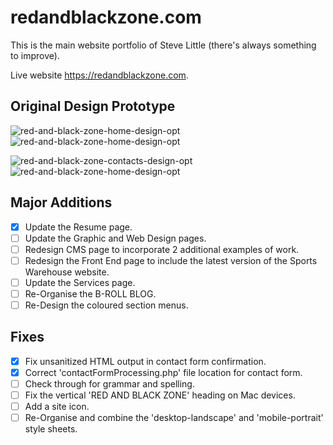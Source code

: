 # redandblackzone.com

This is the main website portfolio of Steve Little (there's always something to improve).

Live website https://redandblackzone.com.

## Original Design Prototype

![red-and-black-zone-home-design-opt](https://user-images.githubusercontent.com/34790235/155644065-d49a0653-c4c0-4fd5-8fe2-a716b299ed3c.png)
![red-and-black-zone-home-design-opt](https://redandblackzone.com/images/red-and-black-zone-home-design.png)

![red-and-black-zone-contacts-design-opt](https://user-images.githubusercontent.com/34790235/155644106-985dac7c-24ac-4bb8-9280-94b56b5965f5.png)
![red-and-black-zone-home-design-opt](https://redandblackzone.com/images/red-and-black-zone-contacts-design.png)

## Major Additions

- [x] Update the Resume page.
- [ ] Update the Graphic and Web Design pages.
- [ ] Redesign CMS page to incorporate 2 additional examples of work.
- [ ] Redesign the Front End page to include the latest version of the Sports Warehouse website.
- [ ] Update the Services page.
- [ ] Re-Organise the B-ROLL BLOG.
- [ ] Re-Design the coloured section menus.

## Fixes

- [x] Fix unsanitized HTML output in contact form confirmation.
- [x] Correct 'contactFormProcessing.php' file location for contact form.
- [ ] Check through for grammar and spelling.
- [ ] Fix the vertical 'RED AND BLACK ZONE' heading on Mac devices.
- [ ] Add a site icon.
- [ ] Re-Organise and combine the 'desktop-landscape' and 'mobile-portrait' style sheets.
